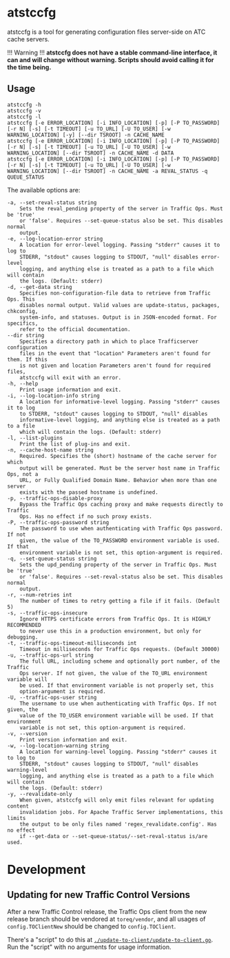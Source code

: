 <!--
    Licensed to the Apache Software Foundation (ASF) under one
    or more contributor license agreements.  See the NOTICE file
    distributed with this work for additional information
    regarding copyright ownership.  The ASF licenses this file
    to you under the Apache License, Version 2.0 (the
    "License"); you may not use this file except in compliance
    with the License.  You may obtain a copy of the License at

      http://www.apache.org/licenses/LICENSE-2.0

    Unless required by applicable law or agreed to in writing,
    software distributed under the License is distributed on an
    "AS IS" BASIS, WITHOUT WARRANTIES OR CONDITIONS OF ANY
    KIND, either express or implied.  See the License for the
    specific language governing permissions and limitations
    under the License.
-->
# atstccfg
atstccfg is a tool for generating configuration files server-side on ATC cache servers.

!!! Warning !!!
    <strong>atstccfg does not have a stable command-line interface, it can and will change without warning. Scripts should avoid calling it for the time being.</strong>

## Usage
```
atstccfg -h
atstccfg -v
atstccfg -l
atstccfg [-e ERROR_LOCATION] [-i INFO_LOCATION] [-p] [-P TO_PASSWORD] [-r N] [-s] [-t TIMEOUT] [-u TO_URL] [-U TO_USER] [-w WARNING_LOCATION] [-y] [--dir TSROOT] -n CACHE_NAME
atstccfg [-e ERROR_LOCATION] [-i INFO_LOCATION] [-p] [-P TO_PASSWORD] [-r N] [-s] [-t TIMEOUT] [-u TO_URL] [-U TO_USER] [-w WARNING_LOCATION] [--dir TSROOT] -n CACHE_NAME -d DATA
atstccfg [-e ERROR_LOCATION] [-i INFO_LOCATION] [-p] [-P TO_PASSWORD] [-r N] [-s] [-t TIMEOUT] [-u TO_URL] [-U TO_USER] [-w WARNING_LOCATION] [--dir TSROOT] -n CACHE_NAME -a REVAL_STATUS -q QUEUE_STATUS
```
The available options are:
```
-a, --set-reval-status string
    Sets the reval_pending property of the server in Traffic Ops. Must be 'true'
    or 'false'. Requires --set-queue-status also be set. This disables normal
    output.
-e, --log-location-error string
    A location for error-level logging. Passing "stderr" causes it to log to
    STDERR, "stdout" causes logging to STDOUT, "null" disables error-level
    logging, and anything else is treated as a path to a file which will contain
    the logs. (Default: stderr)
-d, --get-data string
    Specifies non-configuration-file data to retrieve from Traffic Ops. This
    disables normal output. Valid values are update-status, packages, chkconfig,
    system-info, and statuses. Output is in JSON-encoded format. For specifics,
    refer to the official documentation.
--dir string
    Specifies a directory path in which to place Trafficserver configuration
    files in the event that "location" Parameters aren't found for them. If this
    is not given and location Parameters aren't found for required files,
    atstccfg will exit with an error.
-h, --help
    Print usage information and exit.
-i, --log-location-info string
    A location for informative-level logging. Passing "stderr" causes it to log
    to STDERR, "stdout" causes logging to STDOUT, "null" disables
    informative-level logging, and anything else is treated as a path to a file
    which will contain the logs. (Default: stderr)
-l, --list-plugins
    Print the list of plug-ins and exit.
-n, --cache-host-name string
    Required. Specifies the (short) hostname of the cache server for which
    output will be generated. Must be the server host name in Traffic Ops, not a
    URL, or Fully Qualified Domain Name. Behavior when more than one server
    exists with the passed hostname is undefined.
-p, --traffic-ops-disable-proxy
    Bypass the Traffic Ops caching proxy and make requests directly to Traffic
    Ops. Has no effect if no such proxy exists.
-P, --traffic-ops-password string
    The password to use when authenticating with Traffic Ops password. If not
    given, the value of the TO_PASSWORD environment variable is used. If that
    environment variable is not set, this option-argument is required.
-q, --set-queue-status string
    Sets the upd_pending property of the server in Traffic Ops. Must be 'true'
    or 'false'. Requires --set-reval-status also be set. This disables normal
    output.
-r, --num-retries int
    The number of times to retry getting a file if it fails. (Default 5)
-s, --traffic-ops-insecure
    Ignore HTTPS certificate errors from Traffic Ops. It is HIGHLY RECOMMENDED
    to never use this in a production environment, but only for debugging.
-t, --traffic-ops-timeout-milliseconds int
    Timeout in milliseconds for Traffic Ops requests. (Default 30000)
-u, --traffic-ops-url string
    The full URL, including scheme and optionally port number, of the Traffic
    Ops server. If not given, the value of the TO_URL environment variable will
    be used. If that environment variable is not properly set, this
    option-argument is required.
-U, --traffic-ops-user string
    The username to use when authenticating with Traffic Ops. If not given, the
    value of the TO_USER environment variable will be used. If that environment
    variable is not set, this option-argument is required.
-v, --version
    Print version information and exit.
-w, --log-location-warning string
    A location for warning-level logging. Passing "stderr" causes it to log to
    STDERR, "stdout" causes logging to STDOUT, "null" disables warning-level
    logging, and anything else is treated as a path to a file which will contain
    the logs. (Default: stderr)
-y, --revalidate-only
    When given, atstccfg will only emit files relevant for updating content
    invalidation jobs. For Apache Traffic Server implementations, this limits
    the output to be only files named 'regex_revalidate.config'. Has no effect
    if --get-data or --set-queue-status/--set-reval-status is/are used.
```

# Development

## Updating for new Traffic Control Versions

After a new Traffic Control release, the Traffic Ops client from the new release
branch should be vendored at `toreq/vendor`, and all usages of
`config.TOClientNew` should be changed to `config.TOClient`.

There's a "script" to do this at
[`./update-to-client/update-to-client.go`](./update-to-client). Run the "script"
with no arguments for usage information.
